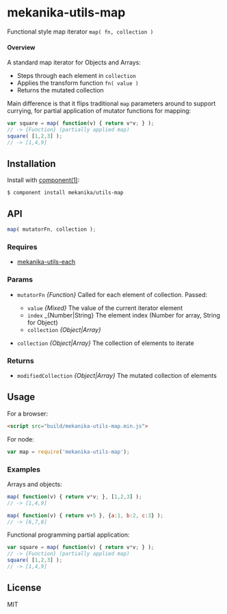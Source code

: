 
# mekanika-utils-map

  Functional style map iterator `map( fn, collection )`

#### Overview

A standard map iterator for Objects and Arrays:

- Steps through each element in `collection`
- Applies the transform function `fn( value )`
- Returns the mutated collection

Main difference is that it flips traditional `map` parameters around to
support currying, for partial application of mutator functions for mapping:

```js
var square = map( function(v) { return v*v; } );
// -> {Function} (partially applied map)
square( [1,2,3] );
// -> [1,4,9]
```


## Installation

  Install with [component(1)](http://component.io):

    $ component install mekanika/utils-map


## API

```js
map( mutatorFn, collection );
```

### Requires

- [mekanika-utils-each](https://github.com/mekanika/utils-each)

### Params

- `mutatorFn` _{Function}_ Called for each element of collection. Passed:

  - `value` _{Mixed}_ The value of the current iterator element
  - `index` _{Number|String} The element index (Number for array, String for Object)
  - `collection` _{Object|Array}_

- `collection` _{Object|Array}_ The collection of elements to iterate

### Returns

- `modifiedCollection` _{Object|Array}_ The mutated collection of elements


## Usage

For a browser:

```html
<script src="build/mekanika-utils-map.min.js">
```

For node:

```js
var map = require('mekanika-utils-map');
```

### Examples

Arrays and objects:

```js
map( function(v) { return v*v; }, [1,2,3] );
// -> [1,4,9]

map( function(v) { return v+5 }, {a:1, b:2, c:3} );
// -> [6,7,8]
```

Functional programming partial application:

```js
var square = map( function(v) { return v*v; } );
// -> {Function} (partially applied map)
square( [1,2,3] );
// -> [1,4,9]
```


## License

  MIT
